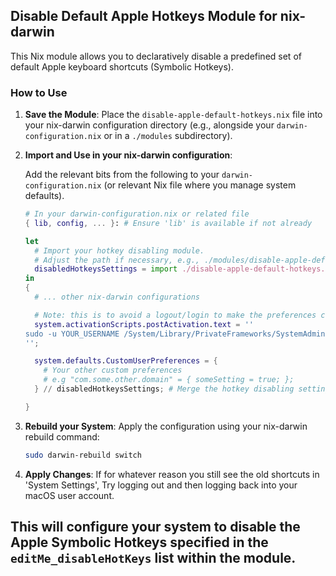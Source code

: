 ## Disable Default Apple Hotkeys Module for nix-darwin

This Nix module allows you to declaratively disable a predefined set of default Apple keyboard shortcuts (Symbolic Hotkeys).

### How to Use

1.  **Save the Module**: Place the `disable-apple-default-hotkeys.nix` file into your nix-darwin configuration directory (e.g., alongside your `darwin-configuration.nix` or in a `./modules` subdirectory).

2.  **Import and Use in your nix-darwin configuration**:

    Add the relevant bits from the following to your `darwin-configuration.nix` (or relevant Nix file where you manage system defaults).

    ```nix
    # In your darwin-configuration.nix or related file
    { lib, config, ... }: # Ensure 'lib' is available if not already

    let
      # Import your hotkey disabling module.
      # Adjust the path if necessary, e.g., ./modules/disable-apple-default-hotkeys.nix
      disabledHotkeysSettings = import ./disable-apple-default-hotkeys.nix { inherit lib; };
    in
    {
      # ... other nix-darwin configurations

      # Note: this is to avoid a logout/login to make the preferences changes take effect
      system.activationScripts.postActivation.text = ''
    sudo -u YOUR_USERNAME /System/Library/PrivateFrameworks/SystemAdministration.framework/Resources/activateSettings -u
    '';

      system.defaults.CustomUserPreferences = {
        # Your other custom preferences
        # e.g "com.some.other.domain" = { someSetting = true; };
      } // disabledHotkeysSettings; # Merge the hotkey disabling settings

    }
    ```

3.  **Rebuild your System**:
    Apply the configuration using your nix-darwin rebuild command:

    ```bash
    sudo darwin-rebuild switch
    ```

4.  **Apply Changes**:
    If for whatever reason you still see the old shortcuts in 'System Settings', Try logging out and then logging back into your macOS user account.

## This will configure your system to disable the Apple Symbolic Hotkeys specified in the `editMe_disableHotKeys` list within the module.
